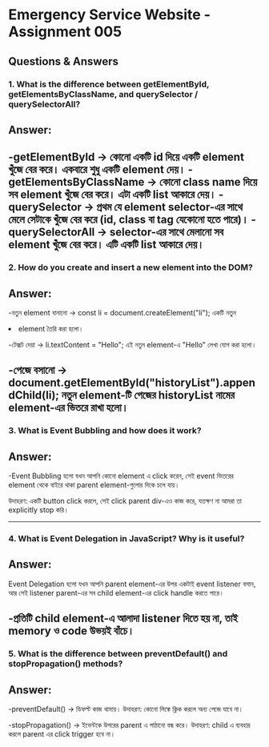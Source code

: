 # Emergency Service Website - Assignment 005


## Questions & Answers

### 1. What is the difference between getElementById, getElementsByClassName, and querySelector / querySelectorAll?
## Answer:
-getElementById → কোনো একটি id দিয়ে একটি element খুঁজে বের করে। একবারে শুধু একটি element দেয়।
-getElementsByClassName → কোনো class name দিয়ে সব element খুঁজে বের করে। এটা একটি list আকারে দেয়।
-querySelector → প্রথম যে element selector-এর সাথে মেলে সেটাকে খুঁজে বের করে (id, class বা tag যেকোনো হতে পারে)।
-querySelectorAll → selector-এর সাথে মেলানো সব element খুঁজে বের করে। এটি একটি list আকারে দেয়।
---

### 2. How do you create and insert a new element into the DOM?
## Answer:
-নতুন element বানানো → const li = document.createElement("li");
একটি নতুন <li> element তৈরি করা হলো।

-টেক্সট দেয়া → li.textContent = "Hello";
এই নতুন element-এ "Hello" লেখা যোগ করা হলো।

-পেজে বসানো → document.getElementById("historyList").appendChild(li);
নতুন element-টি পেজের historyList নামের element-এর ভিতরে রাখা হলো।
---

### 3. What is Event Bubbling and how does it work?
## Answer:

-Event Bubbling হলো যখন আপনি কোনো element এ click করেন, সেই event ভিতরের element থেকে বাইরে থাকা parent element-গুলোর দিকে চলে যায়।

উদাহরণ: একটি button click করলে, সেই click parent div-এও কাজ করে, যতক্ষণ না আমরা তা explicitly stop করি।

---

### 4. What is Event Delegation in JavaScript? Why is it useful?

## Answer:
Event Delegation হলো যখন আপনি parent element-এর উপর একটাই event listener বসান, আর সেই listener parent-এর সব child element-এর click handle করতে পারে।

-প্রতিটি child element-এ আলাদা listener দিতে হয় না, তাই memory ও code উভয়ই বাঁচে।
---

### 5. What is the difference between preventDefault() and stopPropagation() methods?

## Answer:
-preventDefault() → ডিফল্ট কাজ থামায়। উদাহরণ: কোনো লিঙ্কে ক্লিক করলে অন্য পেজে যাবে না।

-stopPropagation() → ইভেন্টকে উপরের parent এ পাঠানো বন্ধ করে। উদাহরণ: child এ ব্যবহার করলে parent এর click trigger হবে না।
